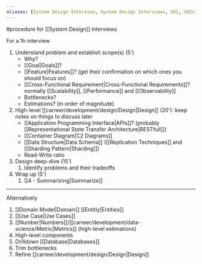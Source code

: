 ```yaml
---
aliases: [System Design Interview, System Design Interviews, SDI, SDIs]
---
```


#procedure for [[System Design]] interviews

For a 1h interview

1. Understand problem and establish scope(s) (5')
   - Why?
   - [[Goal|Goals]]?
   - [[Feature|Features]]? (get their confirmation on which ones you should focus on)
   - [[Cross-Functional Requirement|Cross-Functional Requirements]]? normally [[Scalability]], [[Performance]] and [[Observability]]
   - Bottlenecks?
   - Estimations? (in order of magnitude)
2. High-level [[carreer/development/design/Design|Design]] (20'): keep notes on things to discuss later
   - [[Application Programming Interface|APIs]]? (probably [[Representational State Transfer Architecture|RESTfull]])
   - [[Container Diagram|C2 Diagrams]]
   - [[Data Structure|Data Schema]] ([[Replication Techniques]] and [[Sharding Pattern|Sharding]])
   - Read-Write ratio
3. Design deep-dive (15')
   1. Identify problems and their tradeoffs
4. Wrap up (5')
   1. [[4 - Summarizing|Summarize]]

---

Alternatively

1. [[Domain Model|Domain]] [[Entitiy|Entities]]
2. [[Use Case|Use Cases]]
3. [[Number|Numbers]]/[[carreer/development/data-science/Metric|Metrics]] (high-level estimations)
4. High-level components
5. Drilldown [[Database|Databases]]
6. Trim bottlenecks
7. Refine [[carreer/development/design/Design|Design]]
